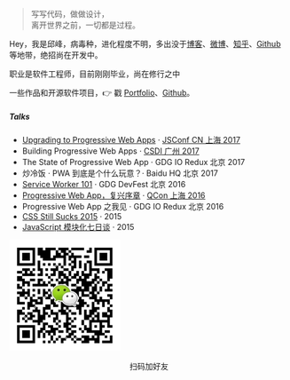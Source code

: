 > 写写代码，做做设计，  
> 离开世界之前，一切都是过程。

Hey，我是邱峰，病毒种，进化程度不明，多出没于[博客](http://autumn200.com/)、[微博](weibo.com/huxpro)、[知乎](https://www.zhihu.com/people/autumn-18-56/activities)、[Github](https://github.com/AutumnQFeng) 等地带，绝招尚在开发中。

职业是软件工程师，目前刚刚毕业，尚在修行之中

一些作品和开源软件项目，👉 戳 [Portfolio](/portfolio)、[Github](https://github.com/AutumnQFeng)。 


##### Talks

- [Upgrading to Progressive Web Apps][9] · [JSConf CN 上海 2017](http://2017.jsconf.cn/)
- Building Progressive Web Apps · [CSDI 广州 2017](http://www.csdisummit.com/)
- The State of Progressive Web App · GDG IO Redux 北京 2017
- 炒冷饭 · PWA 到底是个什么玩意？· Baidu HQ 北京 2017
- [Service Worker 101][5] · GDG DevFest 北京 2016
- [Progressive Web App，复兴序章][4] · [QCon 上海 2016](http://2016.qconshanghai.com/presentation/3111)
- Progressive Web App 之我见 · GDG IO Redux 北京 2016
- [CSS Still Sucks 2015][2] · 2015
- [JavaScript 模块化七日谈][1] · 2015

[1]: //huangxuan.me/2015/07/09/js-module-7day/
[2]: //huangxuan.me/2015/12/28/css-sucks-2015/
[3]: //huangxuan.me/2016/06/05/pwa-in-my-pov/
[4]: //huangxuan.me/2016/10/20/pwa-qcon2016/
[5]: //huangxuan.me/2016/11/20/sw-101-gdgdf/
[6]: https://yanshuo.io/assets/player/?deck=58ac8598b123db0067292f92 "PWA Rehashing"
[7]: https://yanshuo.io/assets/player/?deck=593ad6fbfe88c2006a0a0d6d "The State of PWA"
[8]: https://yanshuo.io/assets/player/?deck=594d673d570c357d0698a950 "Building PWA"
[9]: //huangxuan.me/jsconfcn2017/


![](/img/about-wechat.jpg)
<center>扫码加好友</center>